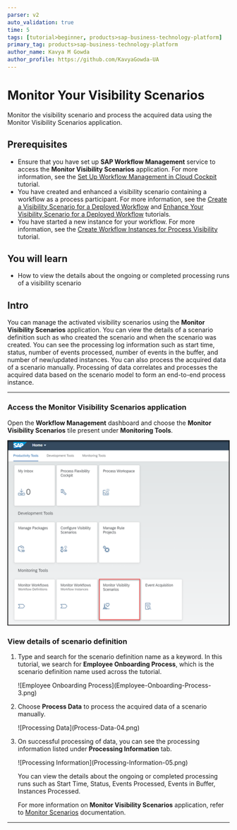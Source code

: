 ```yaml
---
parser: v2
auto_validation: true
time: 5
tags: [tutorial>beginner, products>sap-business-technology-platform]
primary_tag: products>sap-business-technology-platform
author_name: Kavya M Gowda
author_profile: https://github.com/KavyaGowda-UA
---
```


# Monitor Your Visibility Scenarios
<!-- description --> Monitor the visibility scenario and process the acquired data using the Monitor Visibility Scenarios application.

## Prerequisites
 - Ensure that you have set up **SAP Workflow Management** service to access the **Monitor Visibility Scenarios** application. For more information, see the [Set Up Workflow Management in Cloud Cockpit](cp-starter-ibpm-employeeonboarding-1-setup) tutorial.
 - You have created and enhanced a visibility scenario containing a workflow as a process participant. For more information, see the [Create a Visibility Scenario for a Deployed Workflow](cp-cf-processvisibility-model-configscenario) and [Enhance Your Visibility Scenario for a Deployed Workflow](cp-cf-processvisibility-enhancebusinessscenario) tutorials.
 - You have started a new instance for your workflow. For more information, see the [Create Workflow Instances for Process Visibility](cp-cf-processvisibility-model-workflow) tutorial.

## You will learn
  - How to view the details about the ongoing or completed processing runs of a visibility scenario

## Intro
You can manage the activated visibility scenarios using the **Monitor Visibility Scenarios** application.
You can view the details of a scenario definition such as who created the scenario and when the scenario was created. You can see the processing log information such as start time, status, number of events processed, number of events in the buffer, and number of new/updated instances. You can also process the acquired data of a scenario manually. Processing of data correlates and processes the acquired data based on the scenario model to form an end-to-end process instance.

---

### Access the Monitor Visibility Scenarios application


  Open the **Workflow Management** dashboard and choose the **Monitor Visibility Scenarios** tile present under **Monitoring Tools**.

  ![Monitor Scenarios tile](MVS.png)


### View details of scenario definition


1. Type and search for the scenario definition name as a keyword. In this tutorial, we search for **Employee Onboarding Process**, which is the scenario definition name used across the tutorial.

    <!-- border -->![Employee Onboarding Process](Employee-Onboarding-Process-3.png)

2. Choose **Process Data** to process the acquired data of a scenario manually.

    <!-- border -->![Processing Data](Process-Data-04.png)

3. On successful processing of data, you can see the processing information listed under **Processing Information** tab.

    <!-- border -->![Processing Information](Processing-Information-05.png)

    You can view the details about the ongoing or completed processing runs such as Start Time, Status, Events Processed, Events in Buffer, Instances Processed.

    For more information on **Monitor Visibility Scenarios** application, refer to [Monitor Scenarios](https://help.sap.com/viewer/62fd39fa3eae4046b23dba285e84bfd4/Cloud/en-US/14779d59bd4e43ada87f6d528f613fe9.html) documentation.






---
